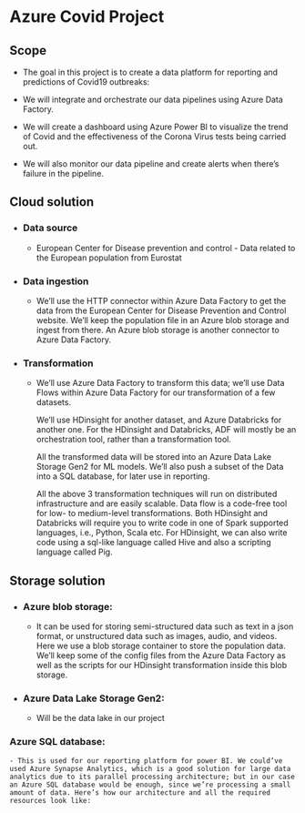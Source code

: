 # Azure Covid Project

## Scope 

- The goal in this project is to create a data platform for reporting and predictions of Covid19 outbreaks: 

- We will integrate and orchestrate our data pipelines using Azure Data Factory. 

- We will create a dashboard using Azure Power BI to visualize the trend of Covid and the effectiveness of the Corona Virus tests being carried out. 

- We will also monitor our data pipeline and create alerts when there’s failure in the pipeline. 

## Cloud solution

- ### Data source
    - European Center for Disease prevention and control - Data related to the European population from Eurostat

- ### Data ingestion
    - We’ll use the HTTP connector within Azure Data Factory to get the data from the European Center for Disease Prevention and Control website. We’ll keep the population file in an Azure blob storage and ingest from there. An Azure blob storage is another connector to Azure Data Factory. 

- ### Transformation 

    - We’ll use Azure Data Factory to transform this data; we’ll use Data Flows within Azure Data Factory for our transformation of a few datasets.

      We’ll use HDinsight for another dataset, and Azure Databricks for another one. For the HDinsight and Databricks, ADF will mostly be an orchestration tool, rather than a transformation tool. 

      All the transformed data will be stored into an Azure Data Lake Storage Gen2 for ML models. We’ll also push a subset of the Data into a SQL database, for later use in reporting. 

      All the above 3 transformation techniques will run on distributed infrastructure and are easily scalable. Data flow is a code-free tool for low- to medium-level transformations. Both HDinsight and Databricks will require you to write code in one of Spark supported languages, i.e., Python, Scala etc. For HDinsight, we can also write code using a sql-like language called Hive and also a scripting language called Pig. 


## Storage solution

- ### Azure blob storage:
    - It can be used for storing semi-structured data such as text in a json format, or unstructured data such as images, audio, and videos. Here we  use a blob storage container to store the population data. We’ll keep some of the config files from the Azure Data Factory as well as the scripts for our HDinsight transformation inside this blob storage.

- ### Azure Data Lake Storage Gen2:
    - Will be the data lake in our project

### Azure SQL database:
    - This is used for our reporting platform for power BI. We could’ve used Azure Synapse Analytics, which is a good solution for large data analytics due to its parallel processing architecture; but in our case an Azure SQL database would be enough, since we’re processing a small amount of data. Here’s how our architecture and all the required resources look like: 
